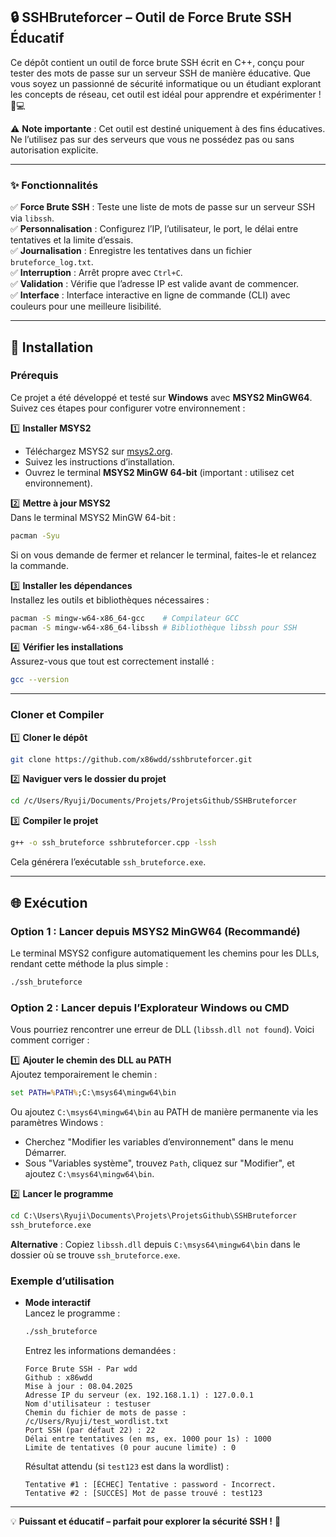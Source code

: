 ## 🔒 SSHBruteforcer – Outil de Force Brute SSH Éducatif

Ce dépôt contient un outil de force brute SSH écrit en C++, conçu pour tester des mots de passe sur un serveur SSH de manière éducative. Que vous soyez un passionné de sécurité informatique ou un étudiant explorant les concepts de réseau, cet outil est idéal pour apprendre et expérimenter ! 🔐💻

⚠️ **Note importante** : Cet outil est destiné uniquement à des fins éducatives. Ne l’utilisez pas sur des serveurs que vous ne possédez pas ou sans autorisation explicite.

---

### ✨ Fonctionnalités

✅ **Force Brute SSH** : Teste une liste de mots de passe sur un serveur SSH via `libssh`.  
✅ **Personnalisation** : Configurez l’IP, l’utilisateur, le port, le délai entre tentatives et la limite d’essais.  
✅ **Journalisation** : Enregistre les tentatives dans un fichier `bruteforce_log.txt`.  
✅ **Interruption** : Arrêt propre avec `Ctrl+C`.  
✅ **Validation** : Vérifie que l’adresse IP est valide avant de commencer.  
✅ **Interface** : Interface interactive en ligne de commande (CLI) avec couleurs pour une meilleure lisibilité.

---

## 🚀 Installation

### Prérequis
Ce projet a été développé et testé sur **Windows** avec **MSYS2 MinGW64**. Suivez ces étapes pour configurer votre environnement :

1️⃣ **Installer MSYS2**  
- Téléchargez MSYS2 sur [msys2.org](https://www.msys2.org/).  
- Suivez les instructions d’installation.  
- Ouvrez le terminal **MSYS2 MinGW 64-bit** (important : utilisez cet environnement).

2️⃣ **Mettre à jour MSYS2**  
Dans le terminal MSYS2 MinGW 64-bit :  
```bash
pacman -Syu
```
Si on vous demande de fermer et relancer le terminal, faites-le et relancez la commande.

3️⃣ **Installer les dépendances**  
Installez les outils et bibliothèques nécessaires :  
```bash
pacman -S mingw-w64-x86_64-gcc    # Compilateur GCC
pacman -S mingw-w64-x86_64-libssh # Bibliothèque libssh pour SSH
```

4️⃣ **Vérifier les installations**  
Assurez-vous que tout est correctement installé :  
```bash
gcc --version
```

---

### Cloner et Compiler

1️⃣ **Cloner le dépôt**  
```bash
git clone https://github.com/x86wdd/sshbruteforcer.git
```

2️⃣ **Naviguer vers le dossier du projet**  
```bash
cd /c/Users/Ryuji/Documents/Projets/ProjetsGithub/SSHBruteforcer
```

3️⃣ **Compiler le projet**  
```bash
g++ -o ssh_bruteforce sshbruteforcer.cpp -lssh
```
Cela générera l’exécutable `ssh_bruteforce.exe`.

---

## 🌐 Exécution

### Option 1 : Lancer depuis MSYS2 MinGW64 (Recommandé)  
Le terminal MSYS2 configure automatiquement les chemins pour les DLLs, rendant cette méthode la plus simple :  
```bash
./ssh_bruteforce
```

### Option 2 : Lancer depuis l’Explorateur Windows ou CMD  
Vous pourriez rencontrer une erreur de DLL (`libssh.dll not found`). Voici comment corriger :  

1️⃣ **Ajouter le chemin des DLL au PATH**  
Ajoutez temporairement le chemin :  
```cmd
set PATH=%PATH%;C:\msys64\mingw64\bin
```  
Ou ajoutez `C:\msys64\mingw64\bin` au PATH de manière permanente via les paramètres Windows :  
- Cherchez "Modifier les variables d’environnement" dans le menu Démarrer.  
- Sous "Variables système", trouvez `Path`, cliquez sur "Modifier", et ajoutez `C:\msys64\mingw64\bin`.  

2️⃣ **Lancer le programme**  
```cmd
cd C:\Users\Ryuji\Documents\Projets\ProjetsGithub\SSHBruteforcer
ssh_bruteforce.exe
```

**Alternative** : Copiez `libssh.dll` depuis `C:\msys64\mingw64\bin` dans le dossier où se trouve `ssh_bruteforce.exe`.

### Exemple d’utilisation

- **Mode interactif**  
  Lancez le programme :  
  ```bash
  ./ssh_bruteforce
  ```  
  Entrez les informations demandées :  
  ```
  Force Brute SSH - Par wdd
  Github : x86wdd
  Mise à jour : 08.04.2025
  Adresse IP du serveur (ex. 192.168.1.1) : 127.0.0.1
  Nom d'utilisateur : testuser
  Chemin du fichier de mots de passe : /c/Users/Ryuji/test_wordlist.txt
  Port SSH (par défaut 22) : 22
  Délai entre tentatives (en ms, ex. 1000 pour 1s) : 1000
  Limite de tentatives (0 pour aucune limite) : 0
  ```  
  Résultat attendu (si `test123` est dans la wordlist) :  
  ```
  Tentative #1 : [ÉCHEC] Tentative : password - Incorrect.
  Tentative #2 : [SUCCÈS] Mot de passe trouvé : test123
  ```

---

💡 **Puissant et éducatif – parfait pour explorer la sécurité SSH !** 🚀
